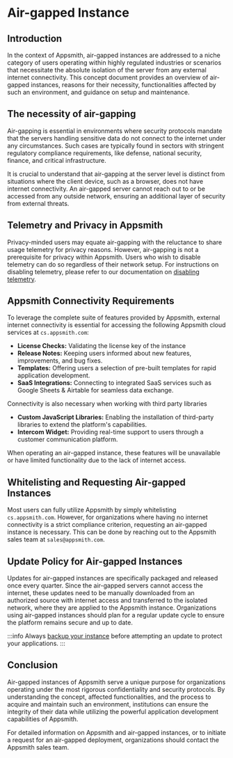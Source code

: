 # Air-gapped Instance

## Introduction

In the context of Appsmith, air-gapped instances are addressed to a niche category of users operating within highly regulated industries or scenarios that necessitate the absolute isolation of the server from any external internet connectivity. This concept document provides an overview of air-gapped instances, reasons for their necessity, functionalities affected by such an environment, and guidance on setup and maintenance.

## The necessity of air-gapping

Air-gapping is essential in environments where security protocols mandate that the servers handling sensitive data do not connect to the internet under any circumstances. Such cases are typically found in sectors with stringent regulatory compliance requirements, like defense, national security, finance, and critical infrastructure.

It is crucial to understand that air-gapping at the server level is distinct from situations where the client device, such as a browser, does not have internet connectivity. An air-gapped server cannot reach out to or be accessed from any outside network, ensuring an additional layer of security from external threats.

## Telemetry and Privacy in Appsmith

Privacy-minded users may equate air-gapping with the reluctance to share usage telemetry for privacy reasons. However, air-gapping is not a prerequisite for privacy within Appsmith. Users who wish to disable telemetry can do so regardless of their network setup. For instructions on disabling telemetry, please refer to our documentation on [disabling telemetry](/product/telemetry).

## Appsmith Connectivity Requirements

To leverage the complete suite of features provided by Appsmith, external internet connectivity is essential for accessing the following Appsmith cloud services at `cs.appsmith.com`:

- **License Checks:** Validating the license key of the instance
- **Release Notes:** Keeping users informed about new features, improvements, and bug fixes.
- **Templates:** Offering users a selection of pre-built templates for rapid application development.
- **SaaS Integrations:** Connecting to integrated SaaS services such as Google Sheets & Airtable for seamless data exchange.

Connectivity is also necessary when working with third party libraries

- **Custom JavaScript Libraries:** Enabling the installation of third-party libraries to extend the platform's capabilities.
- **Intercom Widget:** Providing real-time support to users through a customer communication platform.

When operating an air-gapped instance, these features will be unavailable or have limited functionality due to the lack of internet access.

## Whitelisting and Requesting Air-gapped Instances

Most users can fully utilize Appsmith by simply whitelisting `cs.appsmith.com`. However, for organizations where having no internet connectivity is a strict compliance criterion, requesting an air-gapped instance is necessary. This can be done by reaching out to the Appsmith sales team at `sales@appsmith.com`.

## Update Policy for Air-gapped Instances

Updates for air-gapped instances are specifically packaged and released once every quarter. Since the air-gapped servers cannot access the internet, these updates need to be manually downloaded from an authorized source with internet access and transferred to the isolated network, where they are applied to the Appsmith instance. Organizations using air-gapped instances should plan for a regular update cycle to ensure the platform remains secure and up to date.

:::info
Always [backup your instance](/getting-started/setup/instance-management/appsmithctl) before attempting an update to protect your applications.
:::

## Conclusion

Air-gapped instances of Appsmith serve a unique purpose for organizations operating under the most rigorous confidentiality and security protocols. By understanding the concept, affected functionalities, and the process to acquire and maintain such an environment, institutions can ensure the integrity of their data while utilizing the powerful application development capabilities of Appsmith.

For detailed information on Appsmith and air-gapped instances, or to initiate a request for an air-gapped deployment, organizations should contact the Appsmith sales team.
